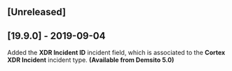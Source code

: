 ## [Unreleased]


## [19.9.0] - 2019-09-04
Added the **XDR Incident ID** incident field, which is associated to the **Cortex XDR Incident** incident type. **(Available from Demsito 5.0)**
